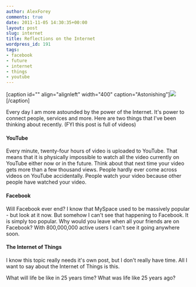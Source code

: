 ```yaml
---
author: AlexForey
comments: true
date: 2011-11-05 14:30:35+00:00
layout: post
slug: internet
title: Reflections on the Internet
wordpress_id: 191
tags:
- facebook
- future
- internet
- things
- youtube
---
```


[caption id="" align="alignleft" width="400" caption="Astonishing"][![](http://www.examiner.com/images/blog/EXID15166/images/theinternet.jpg)](http://www.examiner.com/images/blog/EXID15166/images/theinternet.jpg)[/caption]

Every day I am more astounded by the power of the Internet. It's power to connect people, services and more. Here are two things that I've been thinking about recently. (FYI this post is full of videos)


#### YouTube


Every minute, twenty-four hours of video is uploaded to YouTube. That means that it is physically impossible to watch all the video currently on YouTube either now or in the future. Think about that next time your video gets more than a few thousand views. People hardly ever come across videos on YouTube accidentally. People watch your video because other people have watched your video.




#### Facebook


Will Facebook ever end? I know that MySpace used to be massively popular - but look at it now. But somehow I can't see that happening to Facebook. It is simply too popular. Why would you leave when all your friends are on Facebook? With 800,000,000 active users I can't see it going anywhere soon.


#### The Internet of Things


I know this topic really needs it's own post, but I don't really have time. All I want to say about the Internet of Things is this.



What will life be like in 25 years time? What was life like 25 years ago?
